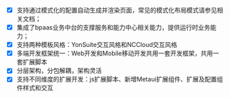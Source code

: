 - [x] 支持通过模式化的配置自动生成并渲染页面，常见的模式化布局模式请参见相关文档；
- [x] 集成了bpaas业务中台的支撑服务和能力中心相关能力，提供运行时业务能力；
- [x] 支持两种模板风格：YonSuite交互风格和NCCloud交互风格
- [x] 多端开发框架统一：Web开发和Mobile移动开发共用一套开发框架，共用一套扩展脚本
- [x] 分层架构，分包解耦，架构灵活
- [x] 支持不同维度的扩展开发：js扩展脚本、新增Metaui扩展组件、扩展及配置组件样式和交互